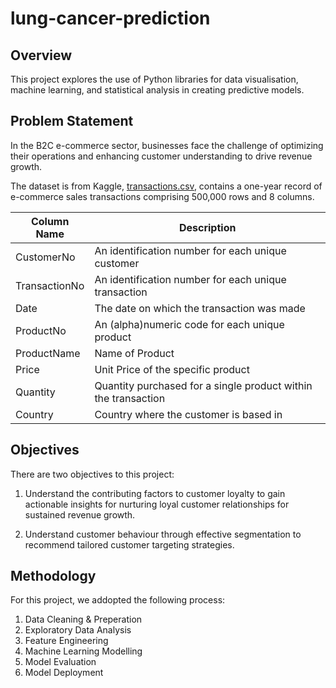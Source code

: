 # lung-cancer-prediction

## Overview
This project explores the use of Python libraries for data visualisation, machine learning, and statistical analysis in creating predictive models.

## Problem Statement
In the B2C e-commerce sector, businesses face the challenge of optimizing their operations and enhancing customer understanding to drive revenue growth.

The dataset is from Kaggle, [transactions.csv](https://www.kaggle.com/datasets/gabrielramos87/an-online-shop-business), contains a one-year record of e-commerce sales transactions comprising 500,000 rows and 8 columns.

| Column Name | Description |
| --- | --- |
| CustomerNo | An identification number for each unique customer |
| TransactionNo | An identification number for each unique transaction |
| Date | The date on which the transaction was made |
| ProductNo | An (alpha)numeric code for each unique product |
| ProductName | Name of Product |
| Price | Unit Price of the specific product |
| Quantity | Quantity purchased for a single product within the transaction
| Country | Country where the customer is based in

## Objectives
There are two objectives to this project:

1) Understand the contributing factors to customer loyalty to gain actionable insights for nurturing loyal customer relationships for sustained revenue growth.
   
2) Understand customer behaviour through effective
segmentation to recommend tailored customer targeting strategies.

## Methodology

For this project, we addopted the following process:

1) Data Cleaning & Preperation
2) Exploratory Data Analysis
3) Feature Engineering
4) Machine Learning Modelling
5) Model Evaluation
6) Model Deployment
